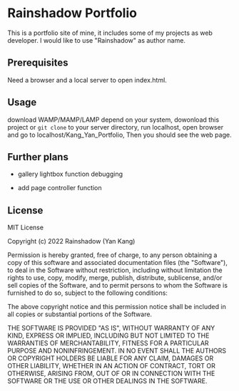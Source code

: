 # Rainshadow Portfolio
This is a portfolio site of mine, it includes some of my projects as web developer. I would like to use "Rainshadow" as author name.

## Prerequisites
Need a browser and a local server to open index.html.

## Usage
download WAMP/MAMP/LAMP depend on your system, dowonload this project or `git clone` to your server directory, run localhost, open browser and go to localhost/Kang_Yan_Portfolio, Then you should see the web page.


## Further plans
* gallery lightbox function debugging

* add page controller function

## License
MIT License

Copyright (c) 2022 Rainshadow (Yan Kang)

Permission is hereby granted, free of charge, to any person obtaining a copy
of this software and associated documentation files (the "Software"), to deal
in the Software without restriction, including without limitation the rights
to use, copy, modify, merge, publish, distribute, sublicense, and/or sell
copies of the Software, and to permit persons to whom the Software is
furnished to do so, subject to the following conditions:

The above copyright notice and this permission notice shall be included in all
copies or substantial portions of the Software.

THE SOFTWARE IS PROVIDED "AS IS", WITHOUT WARRANTY OF ANY KIND, EXPRESS OR
IMPLIED, INCLUDING BUT NOT LIMITED TO THE WARRANTIES OF MERCHANTABILITY,
FITNESS FOR A PARTICULAR PURPOSE AND NONINFRINGEMENT. IN NO EVENT SHALL THE
AUTHORS OR COPYRIGHT HOLDERS BE LIABLE FOR ANY CLAIM, DAMAGES OR OTHER
LIABILITY, WHETHER IN AN ACTION OF CONTRACT, TORT OR OTHERWISE, ARISING FROM,
OUT OF OR IN CONNECTION WITH THE SOFTWARE OR THE USE OR OTHER DEALINGS IN THE
SOFTWARE.


